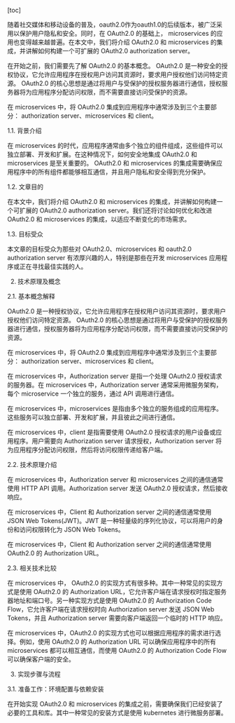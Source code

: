 
[toc]                    
                
                
随着社交媒体和移动设备的普及，oauth2.0作为oauth1.0的后续版本，被广泛采用以保护用户隐私和安全。同时，在 OAuth2.0 的基础上， microservices 的应用也变得越来越普遍。在本文中，我们将介绍 OAuth2.0 和 microservices 的集成，并讲解如何构建一个可扩展的 OAuth2.0 authorization server。

在开始之前，我们需要先了解 OAuth2.0 的基本概念。 OAuth2.0 是一种安全的授权协议，它允许应用程序在授权用户访问其资源时，要求用户授权他们访问特定资源。 OAuth2.0 的核心思想是通过将用户与受保护的授权服务器进行通信，授权服务器将为应用程序分配访问权限，而不需要直接访问受保护的资源。

在 microservices 中，将 OAuth2.0 集成到应用程序中通常涉及到三个主要部分： authorization server、microservices 和 client。

1.1. 背景介绍

在 microservices 的时代，应用程序通常由多个独立的组件组成，这些组件可以独立部署、开发和扩展。在这种情况下，如何安全地集成 OAuth2.0 和 microservices 是至关重要的。 OAuth2.0 和 microservices 的集成需要确保应用程序中的所有组件都能够相互通信，并且用户隐私和安全得到充分保护。

1.2. 文章目的

在本文中，我们将介绍 OAuth2.0 和 microservices 的集成，并讲解如何构建一个可扩展的 OAuth2.0 authorization server。我们还将讨论如何优化和改进 OAuth2.0 和 microservices 的集成，以适应不断变化的市场需求。

1.3. 目标受众

本文章的目标受众为那些对 OAuth2.0、microservices 和 oauth2.0 authorization server 有浓厚兴趣的人，特别是那些在开发 microservices 应用程序或正在寻找最佳实践的人。

2. 技术原理及概念

2.1. 基本概念解释

OAuth2.0 是一种授权协议，它允许应用程序在授权用户访问其资源时，要求用户授权他们访问特定资源。 OAuth2.0 的核心思想是通过将用户与受保护的授权服务器进行通信，授权服务器将为应用程序分配访问权限，而不需要直接访问受保护的资源。

在 microservices 中，将 OAuth2.0 集成到应用程序中通常涉及到三个主要部分： authorization server、microservices 和 client。

在 microservices 中，Authorization server 是指一个处理 OAuth2.0 授权请求的服务器。在 microservices 中，Authorization server 通常采用微服务架构，每个 microservice 一个独立的服务，通过 API 调用进行通信。

在 microservices 中，microservices 是指由多个独立的服务组成的应用程序。这些服务可以独立部署、开发和扩展，并且彼此之间进行通信。

在 microservices 中，client 是指需要使用 OAuth2.0 授权请求的用户设备或应用程序。用户需要向 Authorization server 请求授权，Authorization server 将为应用程序分配访问权限，然后将访问权限传递给客户端。

2.2. 技术原理介绍

在 microservices 中，Authorization server 和 microservices 之间的通信通常使用 HTTP API 调用。Authorization server 发送 OAuth2.0 授权请求，然后接收响应。

在 microservices 中，Client 和 Authorization server 之间的通信通常使用 JSON Web Tokens(JWT)。JWT 是一种轻量级的序列化协议，可以将用户的身份和访问权限转化为 JSON Web Tokens。

在 microservices 中，Client 和 Authorization server 之间的通信通常使用 OAuth2.0 的 Authorization URL。

2.3. 相关技术比较

在 microservices 中， OAuth2.0 的实现方式有很多种。其中一种常见的实现方式是使用 OAuth2.0 的 Authorization URL，它允许客户端在请求授权时指定服务器地址和端口号。另一种实现方式是使用 OAuth2.0 的 Authorization Code Flow，它允许客户端在请求授权时向 Authorization server 发送 JSON Web Tokens，并且 Authorization server 需要向客户端返回一个临时的 HTTP 响应。

在 microservices 中，OAuth2.0 的实现方式也可以根据应用程序的需求进行选择。例如，使用 OAuth2.0 的 Authorization URL 可以确保应用程序中的所有 microservices 都可以相互通信，而使用 OAuth2.0 的 Authorization Code Flow 可以确保客户端的安全。

3. 实现步骤与流程

3.1. 准备工作：环境配置与依赖安装

在开始实现 OAuth2.0 和 microservices 的集成之前，需要确保我们已经安装了必要的工具和库。其中一种常见的安装方式是使用 kubernetes 进行微服务部署。

